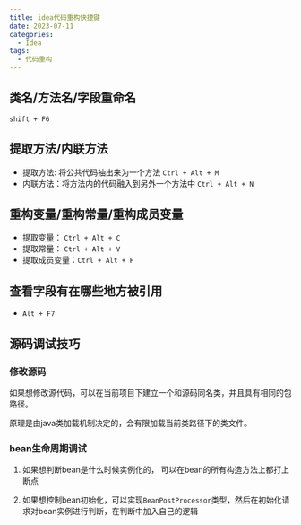 ```yaml
---
title: idea代码重构快捷键
date: 2023-07-11
categories:
  - Idea
tags:
  - 代码重构
---
```



## 类名/方法名/字段重命名

`shift + F6`

## 提取方法/内联方法

* 提取方法: 将公共代码抽出来为一个方法
  `Ctrl + Alt + M`
* 内联方法：将方法内的代码融入到另外一个方法中
  `Ctrl + Alt + N`
  
## 重构变量/重构常量/重构成员变量

* 提取变量： `Ctrl + Alt + C`
* 提取常量： `Ctrl + Alt + V`
* 提取成员变量：`Ctrl + Alt + F`


## 查看字段有在哪些地方被引用

* `Alt + F7`

## 源码调试技巧

### 修改源码

如果想修改源代码，可以在当前项目下建立一个和源码同名类，并且具有相同的包路径。

原理是由java类加载机制决定的，会有限加载当前类路径下的类文件。

### bean生命周期调试

1. 如果想判断bean是什么时候实例化的， 可以在bean的所有构造方法上都打上断点

2. 如果想控制bean初始化，可以实现`BeanPostProcessor`类型，然后在初始化请求对bean实例进行判断，在判断中加入自己的逻辑

